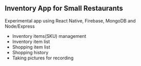 ## Inventory App for Small Restaurants
Experimental app using React Native, Firebase, MongoDB and Node/Express
* Inventory items(SKU) management
* Inventory item list
* Shopping item list
* Shopping history
* Taking pictures for recording
